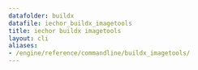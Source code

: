 ```yaml
---
datafolder: buildx
datafile: iechor_buildx_imagetools
title: iechor buildx imagetools
layout: cli
aliases:
- /engine/reference/commandline/buildx_imagetools/
---
```


<!--
This page is automatically generated from iEchor's source code. If you want to
suggest a change to the text that appears here, open a ticket or pull request
in the source repository on GitHub:

https://github.com/iechor/buildx
-->
